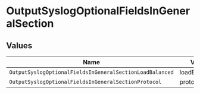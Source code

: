 # OutputSyslogOptionalFieldsInGeneralSection


## Values

| Name                                                     | Value                                                    |
| -------------------------------------------------------- | -------------------------------------------------------- |
| `OutputSyslogOptionalFieldsInGeneralSectionLoadBalanced` | loadBalanced                                             |
| `OutputSyslogOptionalFieldsInGeneralSectionProtocol`     | protocol                                                 |